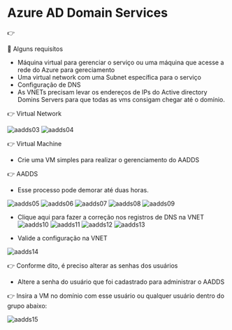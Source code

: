 # Azure AD Domain Services
👉 

🔖 Alguns requisítos
* Máquina virtual para gerenciar o serviço ou uma máquina que acesse a rede do Azure para gereciamento
* Uma virtual network com uma Subnet específica para o serviço
* Configuração de DNS
* As VNETs precisam levar os endereços de IPs do Active directory Domins Servers para que todas as vms
  consigam chegar até o domínio.

👉 Virtual Network

![aadds03](images/aadds03.png)
![aadds04](images/aadds04.png)

👉 Virtual Machine
* Crie uma VM simples para realizar o gerenciamento do AADDS

👉 AADDS
 * Esse processo pode demorar até duas horas.
  
![aadds05](images/aadds05.png)
![aadds06](images/aadds06.png)
![aadds07](images/aadds07.png)
![aadds08](images/aadds08.png)
![aadds09](images/aadds09.png)

* Clique aqui para fazer a correção nos registros de DNS na VNET
![aadds10](images/aadds10.png)
![aadds11](images/aadds11.png)
![aadds12](images/aadds12.png)
![aadds13](images/aadds13.png)

* Valide a configuração na VNET

![aadds14](images/aadds14.png)

👉 Conforme dito, é preciso alterar as senhas dos usuários
* Altere a senha do usuário que foi cadastrado para administrar o AADDS

👉 Insira a VM no domínio com esse usuário ou qualquer usuário dentro do grupo abaixo:

![aadds15](images/aadds15.png)